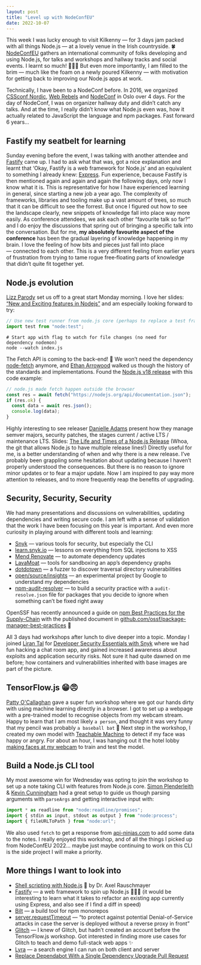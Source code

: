 ```yaml
---
layout: post
title: "Level up with NodeConfEU"
date: 2022-10-07
---
```


This week I was lucky enough to visit Kilkenny — for 3 days jam packed with all things Node.js —&nbsp;at&nbsp;a&nbsp;lovely venue in the Irish countryside. 🍀 [NodeConfEU](https://www.nodeconf.eu/) gathers an international community of folks developing and using Node.js, for talks and workshops and hallway tracks and social events. I&nbsp;learnt so much! 🙆🏻‍♀️ But even more importantly, I am filled to the brim — much like the foam on a newly poured Kilkenny — with motivation for getting back to improving our Node.js apps at work.

Technically, I have been to a NodeConf before. In 2016, we organized [CSSconf Nordic](https://cssconfno.github.io/2016/#cssconf-nordic-2016), [Web Rebels](https://2016.webrebels.org/) and [NodeConf](https://oslo.nodeconf.com/) in Oslo over 4 days. For the day of NodeConf, I was on organizer hallway duty and didn’t catch any talks. And at the time, I
really didn’t know what Node.js even was, how it actually related to JavaScript the language and npm packages. Fast forward 6 years…

## Fastify my seatbelt for learning

Sunday evening before the event, I was talking with another attendee and [Fastify](https://www.fastify.io/) came up. I&nbsp;had to ask what that was, got a nice explanation and learnt that ‘Okay, Fastify is a web framework for Node.js’ and an equivalent to something I already knew: [Express](https://expressjs.com/). Fun experience, because Fastify is then mentioned again and again and again the following days, only now I know what it is. This is representative for how I have experienced learning in general, since starting a new job a year ago. The&nbsp;complexity of frameworks, libraries and tooling make up a vast amount of trees, so much that it can be difficult to see the forrest. But once I figured out how to see the landscape clearly, new snippets of knowledge fall into place way more easily. As conference attendees, we ask each other “favourite talk so far?” and I do enjoy the discussions that spring out of bringing a specific talk into the conversation. But for me, **my absolutely favourite aspect of the conference** has been the gradual layering of knowledge happening in my brain. I love the feeling of how bits and pieces just fall into place —&nbsp;connected to each other. This is a very different feeling from earlier years of frustration from trying to tame rogue free&#8209;floating parts of knowledge that didn’t quite fit together yet.

## Node.js evolution

[Lizz Parody](https://twitter.com/LizzParody) set us off to a great start Monday morning. I love her slides: [“New and Exciting features in Nodejs”](https://t.co/kpwZegxx2E) and am especially looking forward to try:

```js
// Use new test runner from node.js core (perhaps to replace a test framework?)
import test from "node:test";
```

```shell
# Start app with flag to watch for file changes (no need for dependency nodemon)
node --watch index.js
```

The Fetch API is coming to the back-end! 🎉 We won’t need the dependency [node-fetch](https://www.npmjs.com/package/node-fetch) anymore, and [Ethan Arrowood](https://twitter.com/ArrowoodTech) walked us though the history of the standards and implementations. Found the [Node.js v18 release](https://nodejs.org/en/blog/announcements/v18-release-announce/#fetch-experimental) with this code example:

```js
// node.js made fetch happen outside the browser
const res = await fetch("https://nodejs.org/api/documentation.json");
if (res.ok) {
  const data = await res.json();
  console.log(data);
}
```

Highly interesting to see releaser [Danielle Adams](https://twitter.com/adamzdanielle) present how they manage semver majors, security patches, the stages current / active LTS / maintenance LTS. Slides: [The Life and Times of a Node.js Release](https://slides.com/danielleadams/nodejs-release-nodeconf-eu-2022) (Whoa, the git that allows Node.js to have multiple release lines!) Directly useful for me, is a better understanding of when and why there is a new release. I’ve probably been grappling some hesitation about updating because I haven’t properly understood the consequences. But there is no reason to ignore minor updates or to fear a major update. Now I am inspired to pay way more attention to releases, and to more frequently reap the benefits of upgrading.

## Security, Security, Security

We had many presentations and discussions on vulnerabilities, updating dependencies and writing secure code. I am left with a sense of validation that the work I have been focusing on this year is important. And even more curiosity in playing around with different tools and learning:

- [Snyk](https://docs.snyk.io/snyk-cli/getting-started-with-the-cli) — various tools for security, but especially the CLI
- [learn.snyk.io](https://learn.snyk.io/lessons/?categories=javascript) — lessons on everything from SQL injections to XSS
- [Mend Renovate](https://www.mend.io/free-developer-tools/renovate/) — to automate dependency updates
- [LavaMoat](https://github.com/LavaMoat/LavaMoat) — tools for sandboxing an app’s dependency graphs
- [dotdotpwn](https://github.com/wireghoul/dotdotpwn) — a fuzzer to discover traversal directory vulnerabilities
- [open/source/insights](https://deps.dev/) — an experimental project by Google to understand my dependencies
- [npm-audit-resolver](https://www.npmjs.com/package/npm-audit-resolver) — to build a security practice with a `audit-resolve.json` file for packages that you decide to ignore when something can’t be fixed right away

OpenSSF has recently announced a guide on [npm Best Practices for the Supply-Chain](https://openssf.org/blog/2022/09/01/npm-best-practices-for-the-supply-chain/) with the published document in [github.com/ossf/package-manager-best-practices](https://github.com/ossf/package-manager-best-practices/blob/main/published/npm.md) 👀

All 3 days had workshops after lunch to dive deeper into a topic. Monday I joined [Liran Tal](https://twitter.com/liran_tal/) for [Developer Security Essentials with Snyk](https://www.nodeconf.eu/workshops/developer-security-essentials-with-snyk) where we had fun hacking a chat room app, and gained increased awareness about exploits and application security risks. Not sure it had quite dawned on me before; how containers and vulnerabilities inherited with base images are part of the picture.

## TensorFlow.js 😁😠

[Patty O'Callaghan](https://twitter.com/pattyneta) gave a super fun workshop where we got our hands dirty with using machine learning directly in a browser. I got to set up a webpage with a pre-trained model to recognise objects from my webcam stream. Happy to learn that I am most likely `a person`, and thought it was very funny that my pencil was probably `a baseball bat` 🤪 Next step in the workshop, I created my own model with [Teachable Machine](https://teachablemachine.withgoogle.com) to detect if my face was happy or angry. For about an hour, I was hanging out it the hotel lobby [making faces at my webcam](https://twitter.com/elisabethirg/status/1577349455183069197) to train and test the model.

## Build a Node.js CLI tool

My most awesome win for Wednesday was opting to join the workshop to set up a note taking CLI with features from Node.js core. [Simon Plenderleith](https://twitter.com/simonplend) & [Kevin Cunningham](https://twitter.com/dolearning/) had a great setup to guide us though parsing arguments with `parseArgs` and getting interactive input with:

```js
import * as readline from "node:readline/promises";
import { stdin as input, stdout as output } from "node:process";
import { fileURLToPath } from "node:url";
```

We also used `fetch` to get a response from [api-ninjas.com](https://api-ninjas.com/) to add some data to the notes. I really enjoyed this workshop, and of all the things I picked up from NodeConfEU 2022… maybe just maybe continuing to work on this CLI is the side project I will make a priority.

## More things I want to look into

- [Shell scripting with Node.js](https://exploringjs.com/nodejs-shell-scripting/toc.html) 📖 by Dr. Axel Rauschmayer
- [Fastify](https://www.fastify.io/) — a web framework to spin up Node.js 💁🏻‍♀️ (it would be interesting to learn what it takes to refactor an existing app currently using Express, and also see if I find a diff in speed)
- [Bilt](https://github.com/giltayar/bilt) — a build tool for npm monorepos
- [server.requestTimeout](https://nodejs.org/api/http.html#serverrequesttimeout) — “to protect against potential Denial-of-Service attacks in case the server is deployed without a reverse proxy in front”
- [Glitch](https://glitch.com/) — I knew of Glitch, but hadn’t created an account before the TensorFlow.js workshop. Got interested in finding more use cases for Glitch to teach and demo full-stack web apps ✨
- [Lyra](https://docs.lyrajs.io/) — a search engine I can run on both client and server
- [Replace Dependabot With a Single Dependency Upgrade Pull Request](https://www.oddbird.net/2022/06/01/dependabot-single-pull-request/)
